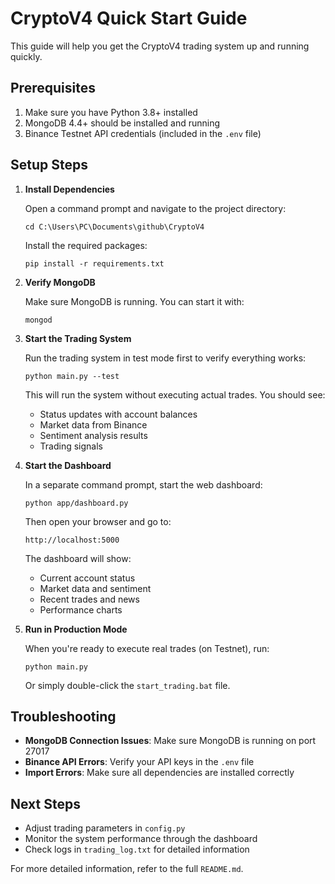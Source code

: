 # CryptoV4 Quick Start Guide

This guide will help you get the CryptoV4 trading system up and running quickly.

## Prerequisites

1. Make sure you have Python 3.8+ installed
2. MongoDB 4.4+ should be installed and running
3. Binance Testnet API credentials (included in the `.env` file)

## Setup Steps

1. **Install Dependencies**

   Open a command prompt and navigate to the project directory:
   ```
   cd C:\Users\PC\Documents\github\CryptoV4
   ```

   Install the required packages:
   ```
   pip install -r requirements.txt
   ```

2. **Verify MongoDB**

   Make sure MongoDB is running. You can start it with:
   ```
   mongod
   ```

3. **Start the Trading System**

   Run the trading system in test mode first to verify everything works:
   ```
   python main.py --test
   ```

   This will run the system without executing actual trades. You should see:
   - Status updates with account balances
   - Market data from Binance
   - Sentiment analysis results
   - Trading signals

4. **Start the Dashboard**

   In a separate command prompt, start the web dashboard:
   ```
   python app/dashboard.py
   ```

   Then open your browser and go to:
   ```
   http://localhost:5000
   ```

   The dashboard will show:
   - Current account status
   - Market data and sentiment
   - Recent trades and news
   - Performance charts

5. **Run in Production Mode**

   When you're ready to execute real trades (on Testnet), run:
   ```
   python main.py
   ```

   Or simply double-click the `start_trading.bat` file.

## Troubleshooting

- **MongoDB Connection Issues**: Make sure MongoDB is running on port 27017
- **Binance API Errors**: Verify your API keys in the `.env` file
- **Import Errors**: Make sure all dependencies are installed correctly

## Next Steps

- Adjust trading parameters in `config.py`
- Monitor the system performance through the dashboard
- Check logs in `trading_log.txt` for detailed information

For more detailed information, refer to the full `README.md`. 
